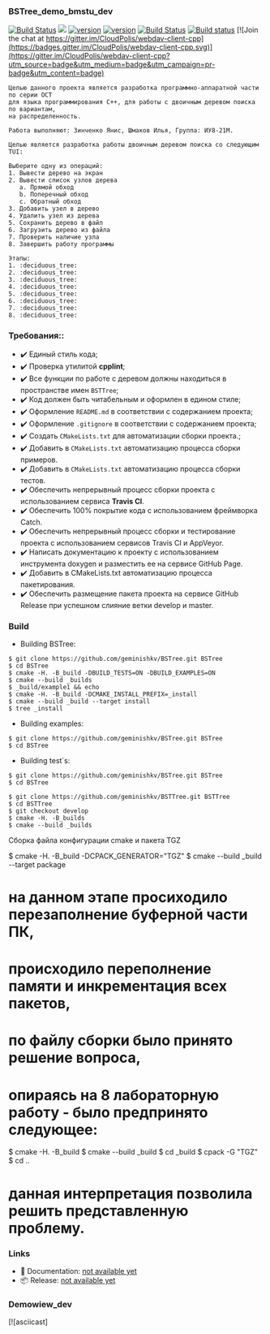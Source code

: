 ### BSTree_demo_bmstu_dev 
[![Build Status](https://travis-ci.org/geminishkv/BSTree_edit.svg?branch=develop)](https://travis-ci.org/geminishkv/BSTree_edit) <a href="https://geminishkv.github.io/BSTree_edit/"><img src="https://codedocs.xyz/doxygen/doxygen.svg"/></a>
[![version](https://img.shields.io/badge/hunter-v0.19.79-blue.svg)](https://github.com/ruslo/hunter/tree/v0.19.79)
[![version](https://img.shields.io/badge/wdc-v1.1.4-blue.svg)](https://github.com/CloudPolis/webdav-client-cpp/releases/tag/v1.1.4)
[![Build Status](https://travis-ci.org/CloudPolis/webdav-client-cpp.svg?branch=master)](https://travis-ci.org/CloudPolis/webdav-client-cpp)
[![Build status](https://ci.appveyor.com/api/projects/status/cr2xwpwe3iiafbwg?svg=true)](https://ci.appveyor.com/project/rusdevops/webdav-client-cpp)
[![Join the chat at https://gitter.im/CloudPolis/webdav-client-cpp](https://badges.gitter.im/CloudPolis/webdav-client-cpp.svg)](https://gitter.im/CloudPolis/webdav-client-cpp?utm_source=badge&utm_medium=badge&utm_campaign=pr-badge&utm_content=badge)

```
Целью данного проекта является разработка программно-аппаратной части по серии ОСТ 
для языка программирования С++, для работы с двоичным деревом поиска по вариантам, 
на распределенность.
```

```
Работа выполняют: Зинченко Янис, Шмаков Илья, Группа: ИУ8-21М.
```

```
Целью является разработка работы двоичным деревом поиска со следующим TUI:

Выберите одну из операций:
1. Вывести дерево на экран
2. Вывести список узлов дерева 
   a. Прямой обход
   b. Поперечный обход
   c. Обратный обход
3. Добавить узел в дерево
4. Удалить узел из дерева
5. Сохранить дерево в файл
6. Загрузить дерево из файла
7. Проверить наличие узла
8. Завершить работу программы
```

```
Этапы:
1. :deciduous_tree:
2. :deciduous_tree:
3. :deciduous_tree:
4. :deciduous_tree:
5. :deciduous_tree:
6. :deciduous_tree:
7. :deciduous_tree:
8. :deciduous_tree:
```

### Требования::
- ✔️ Единый стиль кода;
- ✔️ Проверка утилитой **cpplint**;
- ✔️ Все функции по работе с деревом должны находиться в пространстве имен `BSTTree`;
- ✔️ Код должен быть читабельным и оформлен в едином стиле;
- ✔️ Оформление `README.md` в соответствии с содержанием проекта;
- ✔️ Оформление `.gitignore` в соответствии с содержанием проекта;
- ✔️ Создать `CMakeLists.txt` для автоматизации сборки проекта.;
- ✔️ Добавить в `CMakeLists.txt` автоматизацию процесса сборки примеров.
- ✔️ Добавить в `CMakeLists.txt` автоматизацию процесса сборки тестов.
- ✔️ Обеспечить непрерывный процесс сборки проекта с использованием сервиса **Travis CI**.
- ✔️ Обеспечить 100% покрытие кода с использованием фреймворка Catch.
- ✔️ Обеспечить непрерывный процесс сборки и тестирование проекта с использованием сервисов Travis CI и AppVeyor.
- ✔️ Написать документацию к проекту с использованием инструмента doxygen и разместить 
ее на сервисе GitHub Page.
- ✔️ Добавить в CMakeLists.txt автоматизацию процесса пакетирования.
- ✔️ Обеспечить размещение пакета проекта на сервисе GitHub Release при успешном слияние ветки develop и master.


### Build

* Building BSTree:
```ShellSession
$ git clone https://github.com/geminishkv/BSTree.git BSTree
$ cd BSTree
$ cmake -H. -B_build -DBUILD_TESTS=ON -DBUILD_EXAMPLES=ON
$ cmake --build _builds
$ _build/example1 && echo
$ cmake -H. -B_build -DCMAKE_INSTALL_PREFIX=_install
$ cmake --build _build --target install
$ tree _install
```

* Building examples:
```ShellSession
$ git clone https://github.com/geminishkv/BSTree.git BSTree
$ cd BSTree
```

* Building test`s:
```ShellSession
$ git clone https://github.com/geminishkv/BSTree.git BSTree
$ cd BSTree
```

```ShellSession
$ git clone https://github.com/geminishkv/BSTTree.git BSTTree
$ cd BSTTree
$ git checkout develop
$ cmake -H. -B_builds
$ cmake --build _builds
```


Сборка файла конфигурации cmake и пакета TGZ

$ cmake -H. -B_build -DCPACK_GENERATOR="TGZ"
$ cmake --build _build --target package
# на данном этапе просиходило перезаполнение буферной части ПК,
# происходило переполнение памяти и инкрементация всех пакетов,
# по файлу сборки было принято решение вопроса,
# опираясь на 8 лабораторную работу - было предпринято следующее:
$ cmake -H. -B_build
$ cmake --build _build
$ cd _build
$ cpack -G "TGZ"
$ cd ..
# данная интерпретация позволила решить представленную проблему.



### Links
* 📘 Documentation: [not available yet](https://geminishkv.github.io/BSTree/)
* 📦 Release: [not available yet]()

### Demowiew_dev
[![asciicast]
